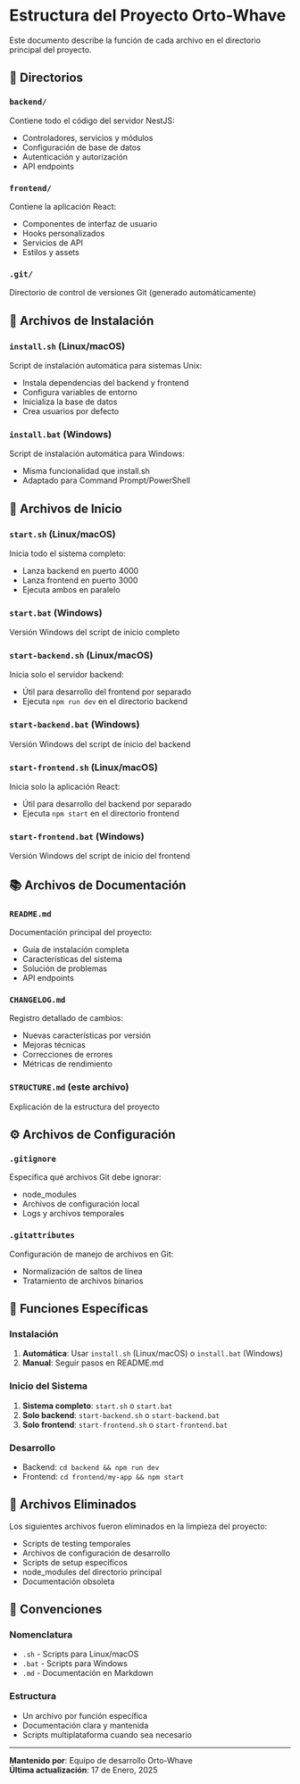 # Estructura del Proyecto Orto-Whave

Este documento describe la función de cada archivo en el directorio principal del proyecto.

## 📁 Directorios

### `backend/`
Contiene todo el código del servidor NestJS:
- Controladores, servicios y módulos
- Configuración de base de datos
- Autenticación y autorización
- API endpoints

### `frontend/`
Contiene la aplicación React:
- Componentes de interfaz de usuario
- Hooks personalizados
- Servicios de API
- Estilos y assets

### `.git/`
Directorio de control de versiones Git (generado automáticamente)

## 📄 Archivos de Instalación

### `install.sh` (Linux/macOS)
Script de instalación automática para sistemas Unix:
- Instala dependencias del backend y frontend
- Configura variables de entorno
- Inicializa la base de datos
- Crea usuarios por defecto

### `install.bat` (Windows)
Script de instalación automática para Windows:
- Misma funcionalidad que install.sh
- Adaptado para Command Prompt/PowerShell

## 🚀 Archivos de Inicio

### `start.sh` (Linux/macOS)
Inicia todo el sistema completo:
- Lanza backend en puerto 4000
- Lanza frontend en puerto 3000
- Ejecuta ambos en paralelo

### `start.bat` (Windows)
Versión Windows del script de inicio completo

### `start-backend.sh` (Linux/macOS)
Inicia solo el servidor backend:
- Útil para desarrollo del frontend por separado
- Ejecuta `npm run dev` en el directorio backend

### `start-backend.bat` (Windows)
Versión Windows del script de inicio del backend

### `start-frontend.sh` (Linux/macOS)
Inicia solo la aplicación React:
- Útil para desarrollo del backend por separado
- Ejecuta `npm start` en el directorio frontend

### `start-frontend.bat` (Windows)
Versión Windows del script de inicio del frontend

## 📚 Archivos de Documentación

### `README.md`
Documentación principal del proyecto:
- Guía de instalación completa
- Características del sistema
- Solución de problemas
- API endpoints

### `CHANGELOG.md`
Registro detallado de cambios:
- Nuevas características por versión
- Mejoras técnicas
- Correcciones de errores
- Métricas de rendimiento

### `STRUCTURE.md` (este archivo)
Explicación de la estructura del proyecto

## ⚙️ Archivos de Configuración

### `.gitignore`
Especifica qué archivos Git debe ignorar:
- node_modules
- Archivos de configuración local
- Logs y archivos temporales

### `.gitattributes`
Configuración de manejo de archivos en Git:
- Normalización de saltos de línea
- Tratamiento de archivos binarios

## 🎯 Funciones Específicas

### Instalación
1. **Automática**: Usar `install.sh` (Linux/macOS) o `install.bat` (Windows)
2. **Manual**: Seguir pasos en README.md

### Inicio del Sistema
1. **Sistema completo**: `start.sh` o `start.bat`
2. **Solo backend**: `start-backend.sh` o `start-backend.bat`
3. **Solo frontend**: `start-frontend.sh` o `start-frontend.bat`

### Desarrollo
- Backend: `cd backend && npm run dev`
- Frontend: `cd frontend/my-app && npm start`

## 🧹 Archivos Eliminados

Los siguientes archivos fueron eliminados en la limpieza del proyecto:
- Scripts de testing temporales
- Archivos de configuración de desarrollo
- Scripts de setup específicos
- node_modules del directorio principal
- Documentación obsoleta

## 📝 Convenciones

### Nomenclatura
- `.sh` - Scripts para Linux/macOS
- `.bat` - Scripts para Windows
- `.md` - Documentación en Markdown

### Estructura
- Un archivo por función específica
- Documentación clara y mantenida
- Scripts multiplataforma cuando sea necesario

---

**Mantenido por**: Equipo de desarrollo Orto-Whave  
**Última actualización**: 17 de Enero, 2025
